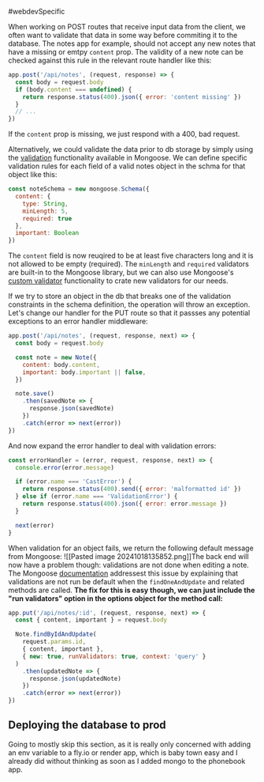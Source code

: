 #webdevSpecific 

When working on POST routes that receive input data from the client, we often want to validate that data in some way before commiting it to the database. The notes app for example, should not accept any new notes that have a missing or emtpy `content` prop. The validity of a new note can be checked against this rule in the relevant route handler like this:
```js
app.post('/api/notes', (request, response) => {
  const body = request.body
  if (body.content === undefined) {
    return response.status(400).json({ error: 'content missing' })
  }
  // ...
})
```
If the `content` prop is missing, we just respond with a 400, bad request.

Alternatively, we could validate the data prior to db storage by simply using the [validation](https://mongoosejs.com/docs/validation.html) functionality available in Mongoose. We can define specific validation rules for each field of a valid notes object in the schma for that object like this:
```js
const noteSchema = new mongoose.Schema({
  content: {
    type: String,
    minLength: 5,
    required: true
  },
  important: Boolean
})
```
The `content` field is now reuqired to be at least five characters long and it is not allowed to be empty (required). The `minLength` and `required` validators are built-in to the Mongoose library, but we can also use Mongoose's [custom validator](https://mongoosejs.com/docs/validation.html#custom-validators) functionality to crate new validators for our needs.

If we try to store an object in the db that breaks one of the validation constraints in the schema definition, the operation will throw an exception. Let's change our handler for the PUT route so that it passses any potential exceptions to an error handler middleware:
```js
app.post('/api/notes', (request, response, next) => {
  const body = request.body

  const note = new Note({
    content: body.content,
    important: body.important || false,
  })

  note.save()
    .then(savedNote => {
      response.json(savedNote)
    })
    .catch(error => next(error))
})
```
And now expand the error handler to deal with validation errors:
```js
const errorHandler = (error, request, response, next) => {
  console.error(error.message)

  if (error.name === 'CastError') {
    return response.status(400).send({ error: 'malformatted id' })
  } else if (error.name === 'ValidationError') {
    return response.status(400).json({ error: error.message })
  }

  next(error)
}
```
When validation for an object fails, we return the following default message from Mongoose:
![[Pasted image 20241018135852.png]]The back end will now have a problem though: validations are not done when editing a note. The Mongoose [documentation](https://mongoosejs.com/docs/validation.html#update-validators) addressest this issue by explaining that validations are not run be default when the `findOneAndUpdate` and related methods are called. **The fix for this is easy though, we can just include the "run validators" option in the options object for the method call:**
```js
app.put('/api/notes/:id', (request, response, next) => {
  const { content, important } = request.body

  Note.findByIdAndUpdate(
    request.params.id, 
    { content, important },
    { new: true, runValidators: true, context: 'query' }
  ) 
    .then(updatedNote => {
      response.json(updatedNote)
    })
    .catch(error => next(error))
})
```

## Deploying the database to prod
Going to mostly skip this section, as it is really only concerned with adding an env variable to a fly.io or render app, which is baby town easy and I already did without thinking as soon as I added mongo to the phonebook app.

